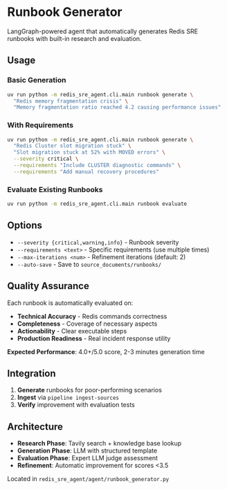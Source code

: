 # Runbook Generator

LangGraph-powered agent that automatically generates Redis SRE runbooks with built-in research and evaluation.

## Usage

### Basic Generation
```bash
uv run python -m redis_sre_agent.cli.main runbook generate \
  "Redis memory fragmentation crisis" \
  "Memory fragmentation ratio reached 4.2 causing performance issues"
```

### With Requirements
```bash
uv run python -m redis_sre_agent.cli.main runbook generate \
  "Redis Cluster slot migration stuck" \
  "Slot migration stuck at 52% with MOVED errors" \
  --severity critical \
  --requirements "Include CLUSTER diagnostic commands" \
  --requirements "Add manual recovery procedures"
```

### Evaluate Existing Runbooks
```bash
uv run python -m redis_sre_agent.cli.main runbook evaluate
```

## Options

- `--severity {critical,warning,info}` - Runbook severity
- `--requirements <text>` - Specific requirements (use multiple times)
- `--max-iterations <num>` - Refinement iterations (default: 2)
- `--auto-save` - Save to `source_documents/runbooks/`

## Quality Assurance

Each runbook is automatically evaluated on:
- **Technical Accuracy** - Redis commands correctness
- **Completeness** - Coverage of necessary aspects
- **Actionability** - Clear executable steps
- **Production Readiness** - Real incident response utility

**Expected Performance**: 4.0+/5.0 score, 2-3 minutes generation time

## Integration

1. **Generate** runbooks for poor-performing scenarios
2. **Ingest** via `pipeline ingest-sources`
3. **Verify** improvement with evaluation tests

## Architecture

- **Research Phase**: Tavily search + knowledge base lookup
- **Generation Phase**: LLM with structured template
- **Evaluation Phase**: Expert LLM judge assessment
- **Refinement**: Automatic improvement for scores <3.5

Located in `redis_sre_agent/agent/runbook_generator.py`

